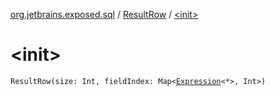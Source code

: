[org.jetbrains.exposed.sql](../index.md) / [ResultRow](index.md) / [&lt;init&gt;](.)

# &lt;init&gt;

`ResultRow(size: Int, fieldIndex: Map<`[`Expression`](../-expression/index.md)`<*>, Int>)`
